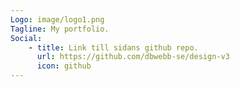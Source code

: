 ```yaml
---
Logo: image/logo1.png
Tagline: My portfolio.
Social:
    - title: Link till sidans github repo.
      url: https://github.com/dbwebb-se/design-v3
      icon: github
---
```

